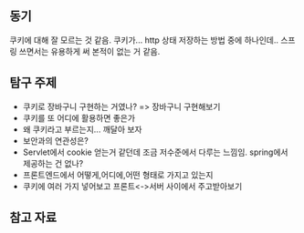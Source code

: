 ## 동기
쿠키에 대해 잘 모르는 것 같음.
쿠키가... http 상태 저장하는 방법 중에 하나인데.. 스프링 쓰면서는 유용하게 써 본적이 없는 거 같음.

## 탐구 주제
- 쿠키로 장바구니 구현하는 거였나? => 장바구니 구현해보기
- 쿠키를 또 어디에 활용하면 좋은가
- 왜 쿠키라고 부르는지... 깨달아 보자
- 보안과의 연관성은?
- Servlet에서 cookie 얻는거 같던데 조금 저수준에서 다루는 느낌임.
  spring에서 제공하는 건 없나?
- 프론트엔드에서 어떻게,어디에,어떤 형태로 가지고 있는지
- 쿠키에 여러 가지 넣어보고 프론트<->서버 사이에서 주고받아보기

## 참고 자료

